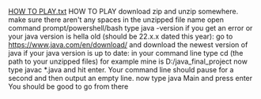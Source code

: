 [HOW TO PLAY.txt](https://github.com/user-attachments/files/18086517/HOW.TO.PLAY.txt)
HOW TO PLAY
download zip and unzip somewhere. make sure there aren't any spaces in the unzipped file name
open command prompt/powershell/bash
type java -version
if you get an error or your java version is hella old (should be 22.x.x dated this year):
    go to https://www.java.com/en/download/ and download the newest version of java
if your java version is up to date:
    in your command line type cd (the path to your unzipped files) for example mine is D:/java_final_project
    now type javac *.java and hit enter. Your command line should pause for a second and then output an empty line.
    now type java Main and press enter
    You should be good to go from there
